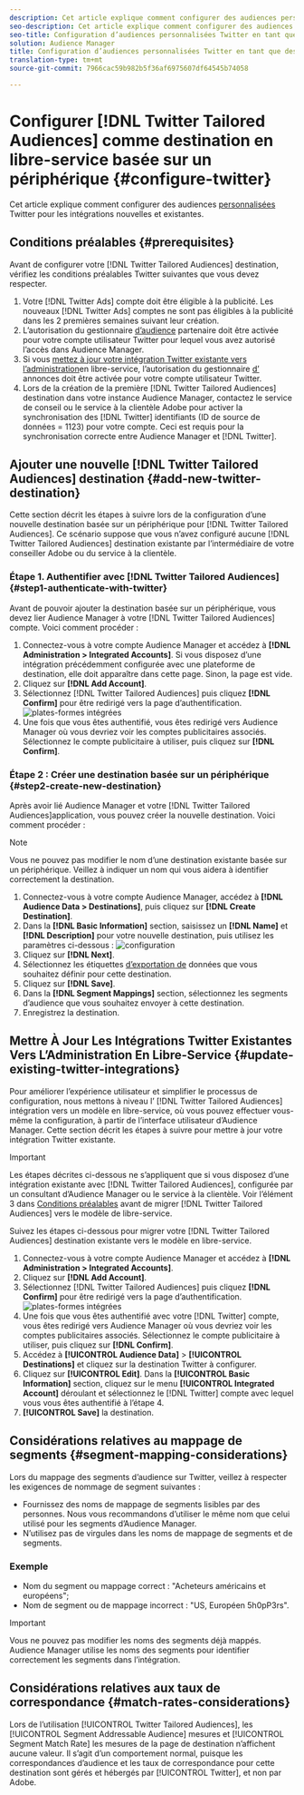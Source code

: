 ```yaml
---
description: Cet article explique comment configurer des audiences personnalisées Twitter pour les intégrations nouvelles et existantes.
seo-description: Cet article explique comment configurer des audiences personnalisées Twitter pour les intégrations nouvelles et existantes.
seo-title: Configuration d’audiences personnalisées Twitter en tant que destination en libre-service basée sur un périphérique
solution: Audience Manager
title: Configuration d’audiences personnalisées Twitter en tant que destination en libre-service basée sur un périphérique
translation-type: tm+mt
source-git-commit: 7966cac59b982b5f36af6975607df64545b74058

---
```



# Configurer [!DNL Twitter Tailored Audiences] comme destination en libre-service basée sur un périphérique {#configure-twitter}

Cet article explique comment configurer des audiences [personnalisées](https://business.twitter.com/en/targeting/tailored-audiences.html) Twitter pour les intégrations nouvelles et existantes.

## Conditions préalables {#prerequisites}

Avant de configurer votre [!DNL Twitter Tailored Audiences] destination, vérifiez les conditions préalables Twitter suivantes que vous devez respecter.

1. Votre [!DNL Twitter Ads] compte doit être éligible à la publicité. Les nouveaux [!DNL Twitter Ads] comptes ne sont pas éligibles à la publicité dans les 2 premières semaines suivant leur création.
1. L’autorisation du gestionnaire [d’audience](https://business.twitter.com/en/help/troubleshooting/multi-user-login-faq.html#accesslevels) partenaire doit être activée pour votre compte utilisateur Twitter pour lequel vous avez autorisé l’accès dans Audience Manager.
1. Si vous [mettez à jour votre intégration Twitter existante vers l’administration](#update-existing-twitter-integrations)en libre-service, l’autorisation du gestionnaire [d’](https://business.twitter.com/en/help/troubleshooting/multi-user-login-faq.html#accesslevels) annonces doit être activée pour votre compte utilisateur Twitter.
1. Lors de la création de la première [!DNL Twitter Tailored Audiences] destination dans votre instance Audience Manager, contactez le service de conseil ou le service à la clientèle Adobe pour activer la synchronisation des [!DNL Twitter] identifiants (ID de source de données = 1123) pour votre compte. Ceci est requis pour la synchronisation correcte entre Audience Manager et [!DNL Twitter].

## Ajouter une nouvelle [!DNL Twitter Tailored Audiences] destination {#add-new-twitter-destination}

Cette section décrit les étapes à suivre lors de la configuration d’une nouvelle destination basée sur un périphérique pour [!DNL Twitter Tailored Audiences]. Ce scénario suppose que vous n’avez configuré aucune [!DNL Twitter Tailored Audiences] destination existante par l’intermédiaire de votre conseiller Adobe ou du service à la clientèle.

### Étape 1. Authentifier avec [!DNL Twitter Tailored Audiences]{#step1-authenticate-with-twitter}

Avant de pouvoir ajouter la destination basée sur un périphérique, vous devez lier Audience Manager à votre [!DNL Twitter Tailored Audiences] compte. Voici comment procéder :

1. Connectez-vous à votre compte Audience Manager et accédez à **[!DNL Administration > Integrated Accounts]**. Si vous disposez d’une intégration précédemment configurée avec une plateforme de destination, elle doit apparaître dans cette page. Sinon, la page est vide.
1. Cliquez sur **[!DNL Add Account]**.
1. Sélectionnez [!DNL Twitter Tailored Audiences] puis cliquez **[!DNL Confirm]** pour être redirigé vers la page d’authentification.                     ![plates-formes intégrées](assets/dbd-integrated-platforms.png)
1. Une fois que vous êtes authentifié, vous êtes redirigé vers Audience Manager où vous devriez voir les comptes publicitaires associés. Sélectionnez le compte publicitaire à utiliser, puis cliquez sur **[!DNL Confirm]**.

### Étape 2 : Créer une destination basée sur un périphérique {#step2-create-new-destination}

Après avoir lié Audience Manager et votre [!DNL Twitter Tailored Audiences]application, vous pouvez créer la nouvelle destination. Voici comment procéder :

>[!NOTE]
>
>Vous ne pouvez pas modifier le nom d’une destination existante basée sur un périphérique. Veillez à indiquer un nom qui vous aidera à identifier correctement la destination.

1. Connectez-vous à votre compte Audience Manager, accédez à **[!DNL Audience Data > Destinations]**, puis cliquez sur **[!DNL Create Destination]**.
1. Dans la **[!DNL Basic Information]** section, saisissez un **[!DNL Name]** et **[!DNL Description]** pour votre nouvelle destination, puis utilisez les paramètres ci-dessous : ![configuration](assets/dbd-new-basic.png)
1. Cliquez sur **[!DNL Next]**.
1. Sélectionnez les étiquettes [d’exportation de](/help/using/features/data-export-controls.md#controls-labels) données que vous souhaitez définir pour cette destination.
1. Cliquez sur **[!DNL Save]**.
1. Dans la **[!DNL Segment Mappings]** section, sélectionnez les segments d’audience que vous souhaitez envoyer à cette destination.
1. Enregistrez la destination.

## Mettre À Jour Les Intégrations Twitter Existantes Vers L’Administration En Libre-Service {#update-existing-twitter-integrations}

Pour améliorer l’expérience utilisateur et simplifier le processus de configuration, nous mettons à niveau l’ [!DNL Twitter Tailored Audiences] intégration vers un modèle en libre-service, où vous pouvez effectuer vous-même la configuration, à partir de l’interface utilisateur d’Audience Manager. Cette section décrit les étapes à suivre pour mettre à jour votre intégration Twitter existante.

>[!IMPORTANT]
>
>Les étapes décrites ci-dessous ne s’appliquent que si vous disposez d’une intégration existante avec [!DNL Twitter Tailored Audiences], configurée par un consultant d’Audience Manager ou le service à la clientèle.
> Voir l’élément 3 dans [Conditions préalables](#prerequisites) avant de migrer [!DNL Twitter Tailored Audiences] vers le modèle de libre-service.

Suivez les étapes ci-dessous pour migrer votre [!DNL Twitter Tailored Audiences] destination existante vers le modèle en libre-service.

1. Connectez-vous à votre compte Audience Manager et accédez à **[!DNL Administration > Integrated Accounts]**.
1. Cliquez sur **[!DNL Add Account]**.
1. Sélectionnez [!DNL Twitter Tailored Audiences] puis cliquez **[!DNL Confirm]** pour être redirigé vers la page d’authentification. ![plates-formes intégrées](assets/dbd-integrated-platforms.png)
1. Une fois que vous êtes authentifié avec votre [!DNL Twitter] compte, vous êtes redirigé vers Audience Manager où vous devriez voir les comptes publicitaires associés. Sélectionnez le compte publicitaire à utiliser, puis cliquez sur **[!DNL Confirm]**.
1. Accédez à **[!UICONTROL Audience Data]** &gt; **[!UICONTROL Destinations]** et cliquez sur la destination Twitter à configurer.
1. Cliquez sur **[!UICONTROL Edit]**. Dans la **[!UICONTROL Basic Information]** section, cliquez sur le menu **[!UICONTROL Integrated Account]** déroulant et sélectionnez le [!DNL Twitter] compte avec lequel vous vous êtes authentifié à l’étape 4.
1. **[!UICONTROL Save]** la destination.

<!-- ## Validating the Migration to Self-Service Administration {#migration-validation}

The complete migration of existing [!DNL Twitter] integrations to self-service administration can take up to 7 days. Once the migration is complete, Audience Manager shows you a notification in the UI.

You will also see a new set of audiences in your [!DNL Twitter] account, with their names prefixed by [[!DNL Adobe DMP Audience]]. Please allow up to 7 days for the audience population to be completely backfilled. Once the migration is complete, you should use these new audiences instead of the old ones. -->

## Considérations relatives au mappage de segments {#segment-mapping-considerations}

Lors du mappage des segments d’audience sur Twitter, veillez à respecter les exigences de nommage de segment suivantes :

* Fournissez des noms de mappage de segments lisibles par des personnes. Nous vous recommandons d’utiliser le même nom que celui utilisé pour les segments d’Audience Manager.
* N’utilisez pas de virgules dans les noms de mappage de segments et de segments.

### Exemple

* Nom du segment ou mappage correct : "Acheteurs américains et européens";
* Nom de segment ou de mappage incorrect : "US, Européen 5h0pP3rs".

>[!IMPORTANT]
>
>Vous ne pouvez pas modifier les noms des segments déjà mappés. Audience Manager utilise les noms des segments pour identifier correctement les segments dans l’intégration.

## Considérations relatives aux taux de correspondance {#match-rates-considerations}

Lors de l’utilisation [!UICONTROL Twitter Tailored Audiences], les [!UICONTROL Segment Addressable Audience] mesures et [!UICONTROL Segment Match Rate] les mesures de la page de destination n’affichent aucune valeur. Il s’agit d’un comportement normal, puisque les correspondances d’audience et les taux de correspondance pour cette destination sont gérés et hébergés par [!UICONTROL Twitter], et non par Adobe.
